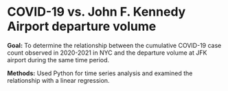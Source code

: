 # COVID-19 vs. John F. Kennedy Airport departure volume

**Goal:** To determine the relationship between the cumulative COVID-19 case count observed in 2020-2021 in NYC and the departure volume at JFK airport during the same time period.


**Methods:** Used Python for time series analysis and examined the relationship with a linear regression. 
